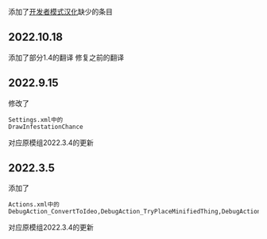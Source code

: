 添加了[开发者模式汉化](https://steamcommunity.com/sharedfiles/filedetails/?id=2190249420)缺少的条目
## 2022.10.18
添加了部分1.4的翻译
修复之前的翻译
## 2022.9.15
修改了
```
Settings.xml中的
DrawInfestationChance
```
对应原模组2022.3.4的更新
## 2022.3.5
添加了
```
Actions.xml中的
DebugAction_ConvertToIdeo,DebugAction_TryPlaceMinifiedThing,DebugAction_CreateMealWithSpecifics
```
对应原模组2022.3.4的更新